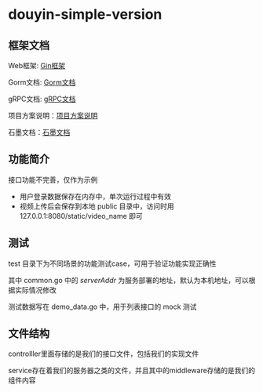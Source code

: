 # douyin-simple-version

## 框架文档

Web框架: [Gin框架](https://gin-gonic.com/zh-cn/docs/)

Gorm文档: [Gorm文档](https://gorm.io/zh_CN/docs/)

gRPC文档: [gRPC文档](https://grpc.io/docs/languages/go/)

项目方案说明：[项目方案说明](https://bytedance.feishu.cn/docs/doccnKrCsU5Iac6eftnFBdsXTof#6QCRJV)

石墨文档：[石墨文档](https://shimo.im/docs/KlkKVw9Zm8sNZ2qd)

## 功能简介

接口功能不完善，仅作为示例

* 用户登录数据保存在内存中，单次运行过程中有效
* 视频上传后会保存到本地 public 目录中，访问时用 127.0.0.1:8080/static/video_name 即可

## 测试

test 目录下为不同场景的功能测试case，可用于验证功能实现正确性

其中 common.go 中的 _serverAddr_ 为服务部署的地址，默认为本机地址，可以根据实际情况修改

测试数据写在 demo_data.go 中，用于列表接口的 mock 测试

## 文件结构

controlller里面存储的是我们的接口文件，包括我们的实现文件

service存在着我们的服务器之类的文件，并且其中的middleware存储的是我们的组件内容